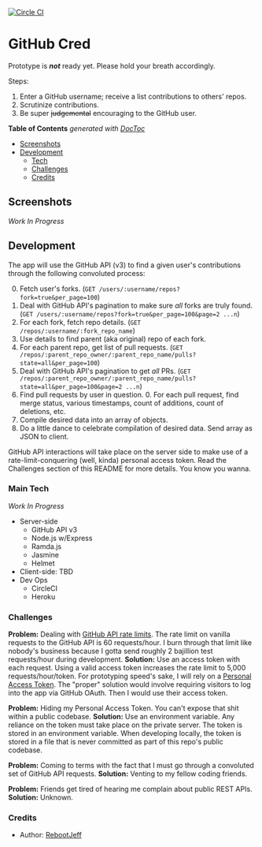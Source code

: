 [![Circle CI](https://circleci.com/gh/RebootJeff/github-cred.svg?style=svg)](https://circleci.com/gh/RebootJeff/github-cred)

# GitHub Cred

Prototype is **_not_** ready yet. Please hold your breath accordingly.

Steps:

1. Enter a GitHub username; receive a list contributions to others' repos.
2. Scrutinize contributions.
3. Be super ~~judgemental~~ encouraging to the GitHub user.

<!-- START doctoc generated TOC please keep comment here to allow auto update -->
<!-- DON'T EDIT THIS SECTION, INSTEAD RE-RUN doctoc TO UPDATE -->
**Table of Contents**  *generated with [DocToc](https://github.com/thlorenz/doctoc)*

- [Screenshots](#screenshots)
- [Development](#development)
  - [Tech](#tech)
  - [Challenges](#challenges)
  - [Credits](#credits)

<!-- END doctoc generated TOC please keep comment here to allow auto update -->

## Screenshots

*Work In Progress*

## Development

The app will use the GitHub API (v3) to find a given user's contributions through the following convoluted process:

0. Fetch user's forks. (`GET /users/:username/repos?fork=true&per_page=100`)
  0. Deal with GitHub API's pagination to make sure *all* forks are truly found. (`GET /users/:username/repos?fork=true&per_page=100&page=2 ...n`)
0. For each fork, fetch repo details. (`GET /repos/:username/:fork_repo_name`)
  0. Use details to find parent (aka original) repo of each fork.
0. For each parent repo, get list of pull requests. (`GET /repos/:parent_repo_owner/:parent_repo_name/pulls?state=all&per_page=100`)
  0. Deal with GitHub API's pagination to get *all* PRs. (`GET /repos/:parent_repo_owner/:parent_repo_name/pulls?state=all&per_page=100&page=2 ...n`)
  0. Find pull requests by user in question.
    0. For each pull request, find merge status, various timestamps, count of additions, count of deletions, etc.
0. Compile desired data into an array of objects.
0. Do a little dance to celebrate compilation of desired data. Send array as JSON to client.

GitHub API interactions will take place on the server side to make use of a rate-limit-conquering (well, kinda) personal access token. Read the Challenges section of this README for more details. You know you wanna.

### Main Tech

*Work In Progress*

- Server-side
  - GitHub API v3
  - Node.js w/Express
  - Ramda.js
  - Jasmine
  - Helmet
- Client-side: TBD
- Dev Ops
  - CircleCI
  - Heroku

### Challenges

**Problem:** Dealing with [GitHub API rate limits](https://developer.github.com/v3/#rate-limiting).
The rate limit on vanilla requests to the GitHub API is 60 requests/hour. I burn through that limit like nobody's business because I gotta send roughly 2 bajillion test requests/hour during development.
**Solution:** Use an access token with each request.
Using a valid access token increases the rate limit to 5,000 requests/hour/token. For prototyping speed's sake, I will rely on a [Personal Access Token](https://help.github.com/articles/creating-an-access-token-for-command-line-use/). The "proper" solution would involve requiring visitors to log into the app via GitHub OAuth. Then I would use their access token.

**Problem:** Hiding my Personal Access Token. You can't expose that shit within a public codebase.
**Solution:** Use an environment variable.
Any reliance on the token must take place on the private server. The token is stored in an environment variable. When developing locally, the token is stored in a file that is never committed as part of this repo's public codebase.

**Problem:** Coming to terms with the fact that I must go through a convoluted set of GitHub API requests.
**Solution:** Venting to my fellow coding friends.

**Problem:** Friends get tired of hearing me complain about public REST APIs.
**Solution:** Unknown.

### Credits
- Author: [RebootJeff](https://twitter.com/RebootJeff)
